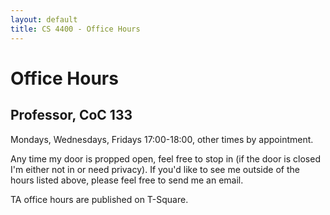 ```yaml
---
layout: default
title: CS 4400 - Office Hours
---
```


# Office Hours

## Professor, CoC 133

Mondays, Wednesdays, Fridays 17:00-18:00, other times by appointment.

Any time my door is propped open, feel free to stop in (if the door is closed I'm either not in or need privacy). If you'd like to see me outside of the hours listed above, please feel free to send me an email.

TA office hours are published on T-Square.